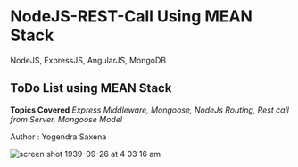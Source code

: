 # NodeJS-REST-Call Using MEAN Stack
NodeJS, ExpressJS, AngularJS, MongoDB

ToDo List using MEAN Stack
----
**Topics Covered**
_Express Middleware,
Mongoose,
NodeJs Routing,
Rest call from Server,
Mongoose Model_


Author : Yogendra Saxena

![screen shot 1939-09-26 at 4 03 16 am](https://user-images.githubusercontent.com/14003377/34074969-d642fce8-e2df-11e7-952b-5a460d51636d.png)

